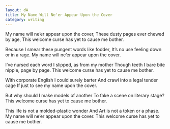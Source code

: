 ```yaml
---
layout: dA
title: My Name Will Ne'er Appear Upon the Cover
category: writing
---
```


My name will ne’er appear upon the cover,
These dusty pages ever chewed by age,
This welcome curse has yet to cause me bother.

Because I smear these pungent words like fodder,
It’s no use feeling down or in a rage.
My name will ne’er appear upon the cover. 

I’ve nursed each word I slipped, as from my mother
Though teeth I bare bite nipple, page by page.
This welcome curse has yet to cause me bother.

With corporate English I could surely barter
And crawl into a legal tender cage
If just to see my name upon the cover.

But why should I make models of another
To fake a scene on literary stage?
This welcome curse has yet to cause me bother.

This life is not a molded-plastic wonder
And Art is not a token or a phase.
My name will ne’er appear upon the cover.
This welcome curse has yet to cause me bother.
